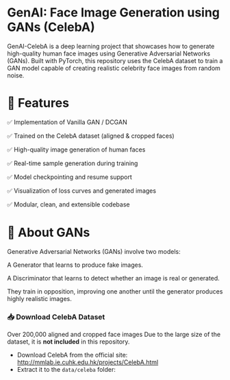 # GenAI: Face Image Generation using GANs (CelebA)
GenAI-CelebA is a deep learning project that showcases how to generate high-quality human face images using Generative Adversarial Networks (GANs). Built with PyTorch, this repository uses the CelebA dataset to train a GAN model capable of creating realistic celebrity face images from random noise.
# 🚀 Features
✅ Implementation of Vanilla GAN / DCGAN

✅ Trained on the CelebA dataset (aligned & cropped faces)

✅ High-quality image generation of human faces

✅ Real-time sample generation during training

✅ Model checkpointing and resume support

✅ Visualization of loss curves and generated images

✅ Modular, clean, and extensible codebase

# 🧠 About GANs
Generative Adversarial Networks (GANs) involve two models:

A Generator that learns to produce fake images.

A Discriminator that learns to detect whether an image is real or generated.

They train in opposition, improving one another until the generator produces highly realistic images.

### 📥 Download CelebA Dataset
Over 200,000 aligned and cropped face images
Due to the large size of the dataset, it is **not included** in this repository.

- Download CelebA from the official site: http://mmlab.ie.cuhk.edu.hk/projects/CelebA.html
- Extract it to the `data/celeba` folder:

